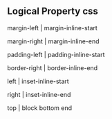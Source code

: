 Logical Property css
--------------------
margin-left  | margin-inline-start

margin-right | margin-inline-end

padding-left | padding-inline-start

border-right | border-inline-end

left | inset-inline-start

right | inset-inline-end

top   | block 
bottom  end